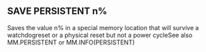 ## SAVE PERSISTENT n%

Saves the value n% in a special memory location that will survive a watchdogreset or a physical reset but not a power cycleSee also MM.PERSISTENT or MM.INFO(PERSISTENT)